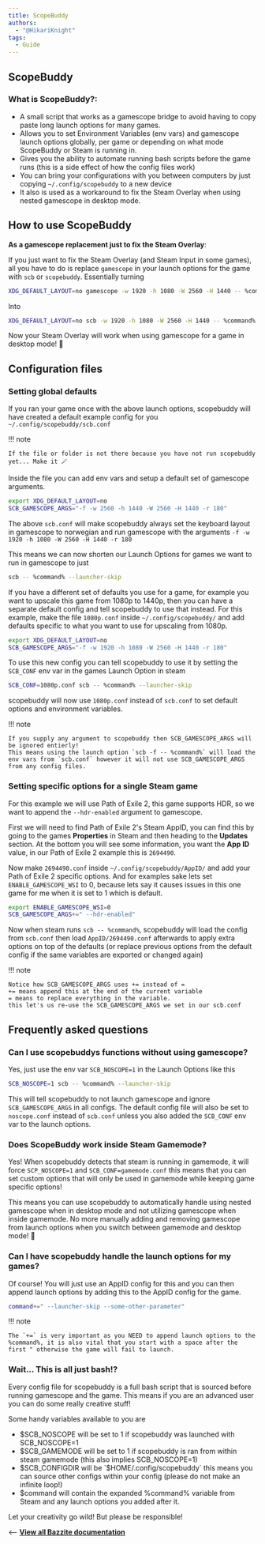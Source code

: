 ```yaml
---
title: ScopeBuddy
authors:
  - "@HikariKnight"
tags:
  - Guide
---
```


## ScopeBuddy

### **What is ScopeBuddy?**:

- A small script that works as a gamescope bridge to avoid having to copy paste long launch options for many games.
- Allows you to set Environment Variables (env vars) and gamescope launch options globally, per game or depending on what mode ScopeBuddy or Steam is running in.
- Gives you the ability to automate running bash scripts before the game runs (this is a side effect of how the config files work)
- You can bring your configurations with you between computers by just copying `~/.config/scopebuddy` to a new device
- It also is used as a workaround to fix the Steam Overlay when using nested gamescope in desktop mode.

## How to use ScopeBuddy

**As a gamescope replacement just to fix the Steam Overlay**:

If you just want to fix the Steam Overlay (and Steam Input in some games), all you have to do is replace `gamescope` in your launch options for the game with `scb` or `scopebuddy`.
Essentially turning
```bash
XDG_DEFAULT_LAYOUT=no gamescope -w 1920 -h 1080 -W 2560 -H 1440 -- %command% --launcher-skip
```

Into
```bash
XDG_DEFAULT_LAYOUT=no scb -w 1920 -h 1080 -W 2560 -H 1440 -- %command% --launcher-skip
```

Now your Steam Overlay will work when using gamescope for a game in desktop mode! 🎉


## Configuration files
### Setting global defaults

If you ran your game once with the above launch options, scopebuddy will have created a default example config for you `~/.config/scopebuddy/scb.conf`

!!! note
 
    If the file or folder is not there because you have not run scopebuddy yet... Make it 🪄

Inside the file you can add env vars and setup a default set of gamescope arguments.
```bash
export XDG_DEFAULT_LAYOUT=no
SCB_GAMESCOPE_ARGS="-f -w 2560 -h 1440 -W 2560 -H 1440 -r 180"
```

The above `scb.conf` will make scopebuddy always set the keyboard layout in gamescope to norwegian and run gamescope with the arguments `-f -w 1920 -h 1080 -W 2560 -H 1440 -r 180`

This means we can now shorten our Launch Options for games we want to run in gamescope to just
```bash
scb -- %command% --launcher-skip
```

If you have a different set of defaults you use for a game, for example you want to upscale this game from 1080p to 1440p, then you can have a separate default config and tell scopebuddy to use that instead.
For this example, make the file `1080p.conf` inside `~/.config/scopebuddy/` and add defaults specific to what you want to use for upscaling from 1080p.
```bash
export XDG_DEFAULT_LAYOUT=no
SCB_GAMESCOPE_ARGS="-f -w 1920 -h 1080 -W 2560 -H 1440 -r 180"
```

To use this new config you can tell scopebuddy to use it by setting the `SCB_CONF` env var in the games Launch Option in steam
```bash
SCB_CONF=1080p.conf scb -- %command% --launcher-skip
```
scopebuddy will now use `1080p.conf` instead of `scb.conf` to set default options and environment variables.

!!! note

    If you supply any argument to scopebuddy then SCB_GAMESCOPE_ARGS will be ignored entierly!
    This means using the launch option `scb -f -- %command%` will load the env vars from `scb.conf` however it will not use SCB_GAMESCOPE_ARGS from any config files.

### Setting specific options for a single Steam game

For this example we will use Path of Exile 2, this game supports HDR, so we want to append the `--hdr-enabled` argument to gamescope.

First we will need to find Path of Exile 2's Steam AppID, you can find this by going to the games **Properties** in Steam and then heading to the **Updates** section.
At the bottom you will see some information, you want the **App ID** value, in our Path of Exile 2 example this is `2694490`.

Now make `2694490.conf` inside `~/.config/scopebuddy/AppID/` and add your Path of Exile 2 specific options.
And for examples sake lets set `ENABLE_GAMESCOPE_WSI` to 0, because lets say it causes issues in this one game for me when it is set to 1 which is default.
```bash
export ENABLE_GAMESCOPE_WSI=0
SCB_GAMESCOPE_ARGS+=" --hdr-enabled"
```

Now when steam runs `scb -- %command%`, scopebuddy will load the config from `scb.conf` then load `AppID/2694490.conf` afterwards to apply extra options on top of the defaults (or replace previous options from the default config if the same variables are exported or changed again)

!!! note

    Notice how SCB_GAMESCOPE_ARGS uses += instead of =
    += means append this at the end of the current variable
    = means to replace everything in the variable.
    this let's us re-use the SCB_GAMESCOPE_ARGS we set in our scb.conf

## Frequently asked questions
### Can I use scopebuddys functions without using gamescope?
Yes, just use the env var `SCB_NOSCOPE=1` in the Launch Options like this
```bash
SCB_NOSCOPE=1 scb -- %command% --launcher-skip
```
This will tell scopebuddy to not launch gamescope and ignore `SCB_GAMESCOPE_ARGS` in all configs.
The default config file will also be set to `noscope.conf` instead of `scb.conf` unless you also added the `SCB_CONF` env var to the launch options.

### Does ScopeBuddy work inside Steam Gamemode?
Yes!
When scopebuddy detects that steam is running in gamemode, it will force `SCP_NOSCOPE=1` and `SCB_CONF=gamemode.conf` this means that you can set custom options that will only be used in gamemode while keeping game specific options!

This means you can use scopebuddy to automatically handle using nested gamescope when in desktop mode and not utilizing gamescope when inside gamemode.
No more manually adding and removing gamescope from launch options when you switch between gamemode and desktop mode! 🎉

### Can I have scopebuddy handle the launch options for my games?
Of course! You will just use an AppID config for this and you can then append launch options by adding this to the AppID config for the game.
```bash
command+=" --launcher-skip --some-other-parameter"
```
!!! note

    The `+=` is very important as you NEED to append launch options to the %command%, it is also vital that you start with a space after the first " otherwise the game will fail to launch.

### Wait... This is all just bash!?
Every config file for scopebuddy is a full bash script that is sourced before running gamescope and the game. This means if you are an advanced user you can do some really creative stuff!

Some handy variables available to you are
* $SCB_NOSCOPE will be set to 1 if scopebuddy was launched with SCB_NOSCOPE=1
* $SCB_GAMEMODE will be set to 1 if scopebuddy is ran from within steam gamemode (this also implies SCB_NOSCOPE=1)
* $SCB_CONFIGDIR will be `$HOME/.config/scopebuddy` this means you can source other configs within your config (please do not make an infinite loop!)
* $command will contain the expanded %command% variable from Steam and any launch options you added after it.

Let your creativity go wild!
But please be responsible!


<-- [**View all Bazzite documentation**](../index.md)
